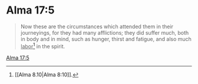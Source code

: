 # Alma 17:5

> Now these are the circumstances which attended them in their journeyings, for they had many afflictions; they did suffer much, both in body and in mind, such as hunger, thirst and fatigue, and also much <u>labor</u>[^a] in the spirit.

[Alma 17:5](https://www.churchofjesuschrist.org/study/scriptures/bofm/alma/17?lang=eng&id=p5#p5)


[^a]: [[Alma 8.10|Alma 8:10]].  
